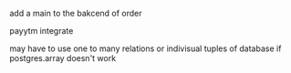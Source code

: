 add a main to the bakcend of order

payytm integrate

may have to use one to many relations or indivisual tuples of database if postgres.array doesn't work